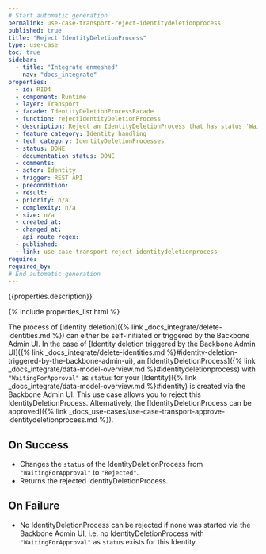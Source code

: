 ```yaml
---
# Start automatic generation
permalink: use-case-transport-reject-identitydeletionprocess
published: true
title: "Reject IdentityDeletionProcess"
type: use-case
toc: true
sidebar:
  - title: "Integrate enmeshed"
    nav: "docs_integrate"
properties:
  - id: RID4
  - component: Runtime
  - layer: Transport
  - facade: IdentityDeletionProcessFacade
  - function: rejectIdentityDeletionProcess
  - description: Reject an IdentityDeletionProcess that has status 'WaitingForApproval' that was started by external support channel (from Backbone Admin UI)
  - feature category: Identity handling
  - tech category: IdentityDeletionProcesses
  - status: DONE
  - documentation status: DONE
  - comments:
  - actor: Identity
  - trigger: REST API
  - precondition:
  - result:
  - priority: n/a
  - complexity: n/a
  - size: n/a
  - created_at:
  - changed_at:
  - api_route_regex:
  - published:
  - link: use-case-transport-reject-identitydeletionprocess
require:
required_by:
# End automatic generation
---
```


{{properties.description}}

{% include properties_list.html %}

The process of [Identity deletion]({% link _docs_integrate/delete-identities.md %}) can either be self-initiated or triggered by the Backbone Admin UI.
In the case of [Identity deletion triggered by the Backbone Admin UI]({% link _docs_integrate/delete-identities.md %}#identity-deletion-triggered-by-the-backbone-admin-ui), an [IdentityDeletionProcess]({% link _docs_integrate/data-model-overview.md %}#identitydeletionprocess) with `"WaitingForApproval"` as `status` for your [Identity]({% link _docs_integrate/data-model-overview.md %}#identity) is created via the Backbone Admin UI.
This use case allows you to reject this IdentityDeletionProcess.
Alternatively, the [IdentityDeletionProcess can be approved]({% link _docs_use-cases/use-case-transport-approve-identitydeletionprocess.md %}).

## On Success

- Changes the `status` of the IdentityDeletionProcess from `"WaitingForApproval"` to `"Rejected"`.
- Returns the rejected IdentityDeletionProcess.

## On Failure

- No IdentityDeletionProcess can be rejected if none was started via the Backbone Admin UI, i.e. no IdentityDeletionProcess with `"WaitingForApproval"` as `status` exists for this Identity.
